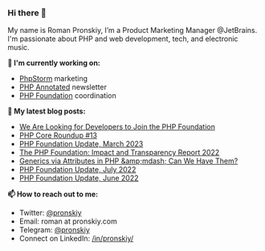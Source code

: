 ### Hi there 👋

My name is Roman Pronskiy, I’m a Product Marketing Manager @JetBrains. I'm passionate about PHP and web development, tech, and electronic music.

**👷 I'm currently working on:**
- [PhpStorm](https://jetbrains.com/phpstorm/) marketing
- [PHP Annotated](https://info.jetbrains.com/PHP-Annotated-Subscription.html) newsletter
- [PHP Foundation](http://thephp.foundation/) coordination

**📜 My latest blog posts:**
<!-- BLOG-POST-LIST:START -->
- [We Are Looking for Developers to Join the PHP Foundation](https://thephp.foundation/blog/2023/09/06/application-form-2023/)
- [PHP Core Roundup #13](https://thephp.foundation/blog/2023/06/06/php-core-roundup-13/)
- [PHP Foundation Update, March 2023](https://thephp.foundation/blog/2023/03/31/php-foundation-update-march-2023/)
- [The PHP Foundation: Impact and Transparency Report 2022](https://thephp.foundation/blog/2022/11/22/transparency-and-impact-report-2022/)
- [Generics via Attributes in PHP &amp;amp;mdash; Can We Have Them?](https://pronskiy.com/blog/generics-via-attributes-in-php/)
- [PHP Foundation Update, July 2022](https://thephp.foundation/blog/2022/08/04/php-foundation-update-july-2022/)
- [PHP Foundation Update, June 2022](https://thephp.foundation/blog/2022/07/04/php-foundation-update-june-2022/)
<!-- BLOG-POST-LIST:END -->

**📫 How to reach out to me:**
- Twitter: [@pronskiy](https://twitter.com/pronskiy)
- Email: roman at pronskiy.com
- Telegram: [@pronskiy](https://t.me/pronskiy)
- Connect on LinkedIn: [/in/pronskiy/](https://www.linkedin.com/in/pronskiy/)

<!--
- 💬 Ask me about [PhpStorm](https://www.jetbrains.com/phpstorm/) and PHP.

Here are some ideas to get you started:

- 🔭 I’m currently working on ...
- 🌱 I’m currently learning ...
- 👯 I’m looking to collaborate on ...
- 🤔 I’m looking for help with ...
- 💬 Ask me about ...
- 📫 How to reach me: ...
- 😄 Pronouns: ...
- ⚡ Fun fact: ...
-->
